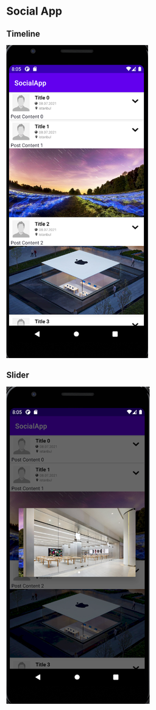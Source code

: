 # Social App

## Timeline

![Timeline](screenshots/Timeline.png)

## Slider

![Slider](screenshots/Slider.png)